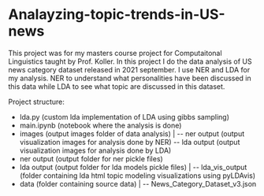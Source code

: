 # Analayzing-topic-trends-in-US-news

This project was for my masters course project for Computaitonal Linguistics taught by Prof. Koller.
In this project I do the data analysis of US news category dataset released in 2021 september. I use NER and LDA for my analysis. NER to understand what personalities have been discussed in this data while LDA to see what topic are discussed in this dataset. 

Project structure:
  - lda.py (custom lda implementation of LDA using gibbs sampling)
  - main.ipynb (notebook where the analysis is done)
  - images (output images folder of data analysis)
    |
     -- ner output (output visualization images for analysis done by NER)
     -- lda output (output visualization images for analysis done by LDA)
  - ner output (output folder for ner pickle files)
  - lda output (output folder for lda models pickle files)
      |
      -- lda_vis_output (folder containing lda html topic modeling visualizations using pyLDAvis)
  - data (folder containing source data)
     |
     -- News_Category_Dataset_v3.json

